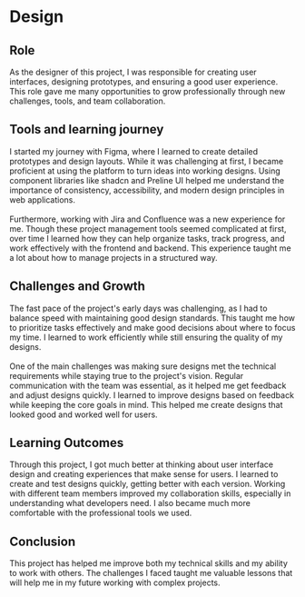 # Design 
## Role
As the designer of this project, I was responsible for creating user interfaces, designing prototypes, and ensuring a good user experience.
This role gave me many opportunities to grow professionally through new challenges, tools, and team collaboration.

## Tools and learning journey
I started my journey with Figma, where I learned to create detailed prototypes and design layouts. While it was challenging at first, I became proficient at using the platform to turn ideas into working designs. Using component libraries like shadcn and Preline UI helped me understand the importance of consistency, accessibility, and modern design principles in web applications.
<br><br>
Furthermore, working with Jira and Confluence was a new experience for me. Though these project management tools seemed complicated at first, over time I learned how they can help organize tasks, track progress, and work effectively with the frontend and backend. This experience taught me a lot about how to manage projects in a structured way.

## Challenges and Growth
The fast pace of the project's early days was challenging, as I had to balance speed with maintaining good design standards. This taught me how to prioritize tasks effectively and make good decisions about where to focus my time. I learned to work efficiently while still ensuring the quality of my designs.
<br><br>
One of the main challenges was making sure designs met the technical requirements while staying true to the project's vision. Regular communication with the team was essential, as it helped me get feedback and adjust designs quickly. I learned to improve designs based on feedback while keeping the core goals in mind. This helped me create designs that looked good and worked well for users.

## Learning Outcomes
Through this project, I got much better at thinking about user interface design and creating experiences that make sense for users. I learned to create and test designs quickly, getting better with each version. Working with different team members improved my collaboration skills, especially in understanding what developers need. I also became much more comfortable with the professional tools we used.
 
## Conclusion
This project has helped me improve both my technical skills and my ability to work with others. The challenges I faced taught me valuable lessons that will help me in my future working with complex projects.